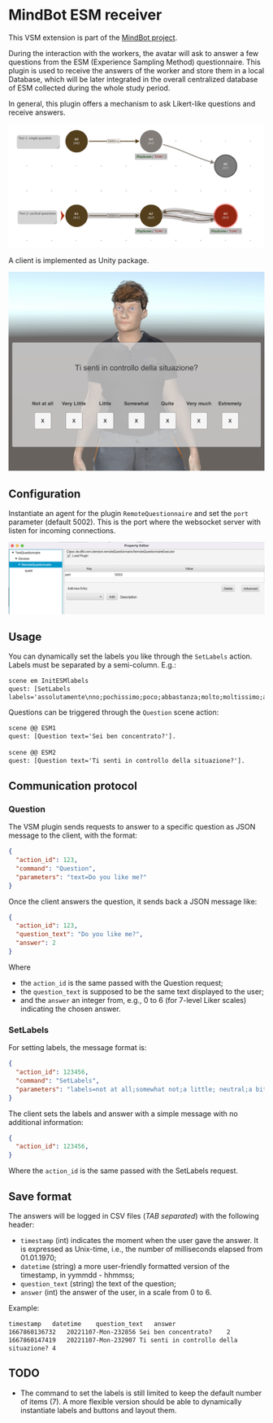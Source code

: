 # MindBot ESM receiver

This VSM extension is part of the [MindBot project](https://www.mindbot.eu).

During the interaction with the workers, the avatar will ask to answer a few questions from the ESM (Experience Sampling Method) questionnaire.
This plugin is used to receive the answers of the worker and store them in a local Database, which will be later integrated in the overall centralized database of ESM collected during the whole study period.

In general, this plugin offers a mechanism to ask Likert-like questions and receive answers.

![Example VSM project](MindBot-VSM-TestESM.png)

A client is implemented as Unity package.

![Example implementation](MindBot-AvatarPlayer-ESM.png)


## Configuration

Instantiate an agent for the plugin `RemoteQuestionnaire` and set the `port` parameter (default 5002). This is the port where the websocket server with listen for incoming connections.

![Example configuration](MindBot-VSM-ConfigureQuestionnairePlugin.png)

## Usage

You can dynamically set the labels you like through the `SetLabels` action. Labels must be separated by a semi-column. E.g.:

```
scene em InitESMlabels
quest: [SetLabels labels='assolutamente\nno;pochissimo;poco;abbastanza;molto;moltissimo;al\nmassimo'].
```

 
Questions can be triggered through the `Question` scene action:

```
scene @@ ESM1
quest: [Question text='Sei ben concentrato?'].

scene @@ ESM2
quest: [Question text='Ti senti in controllo della situazione?'].
```


## Communication protocol

### Question

The VSM plugin sends requests to answer to a specific question as JSON message to the client, with the format:

```JSON
{
  "action_id": 123,
  "command": "Question",
  "parameters": "text=Do you like me?"
}
```

Once the client answers the question, it sends back a JSON message like:

```JSON
{
  "action_id": 123,
  "question_text": "Do you like me?",
  "answer": 2
}
```

Where
* the `action_id` is the same passed with the Question request;
* the `question_text` is supposed to be the same text displayed to the user;
* and the `answer` an integer from, e.g., 0 to 6 (for 7-level Liker scales) indicating the chosen answer.

### SetLabels

For setting labels, the message format is:

```JSON
{
  "action_id": 123456,
  "command": "SetLabels",
  "parameters": "labels=not at all;somewhat not;a little; neutral;a bit;somewhat yes;a lot"
}
```

The client sets the labels and answer with a simple message with no additional information:

```JSON
{
  "action_id": 123456,
}
```

Where the `action_id` is the same passed with the SetLabels request.

## Save format

The answers will be logged in CSV files (_TAB separated_) with the following header:

* `timestamp` (int) indicates the moment when the user gave the answer. It is expressed as Unix-time, i.e., the number of milliseconds elapsed from 01.01.1970;
* `datetime` (string) a more user-friendly formatted version of the timestamp, in yymmdd - hhmmss;
* `question_text` (string) the text of the question;
* `answer` (int) the answer of the user, in a scale from 0 to 6.

Example:
```
timestamp	datetime	question_text	answer
1667860136732	20221107-Mon-232856	Sei ben concentrato?	2
1667860147419	20221107-Mon-232907	Ti senti in controllo della situazione?	4
```

## TODO

* The command to set the labels is still limited to keep the default number of items (7). A more flexible version should be able to dynamically instantiate labels and buttons and layout them.


